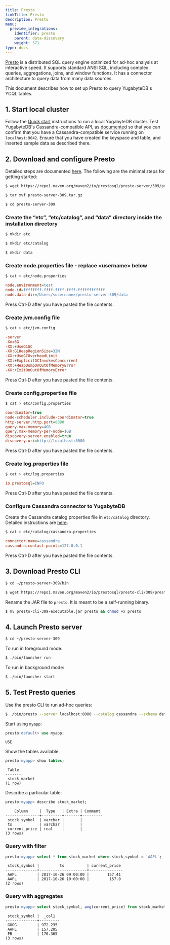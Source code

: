 ```yaml
---
title: Presto
linkTitle: Presto
description: Presto
menu:
  preview_integrations:
    identifier: presto
    parent: data-discovery
    weight: 571
type: docs
---
```


[Presto](https://prestosql.io/) is a distributed SQL query engine optimized for ad-hoc analysis at interactive speed. It supports standard ANSI SQL, including complex queries, aggregations, joins, and window functions. It has a connector architecture to query data from many data sources.

This document describes how to set up Presto to query YugabyteDB's YCQL tables.

## 1. Start local cluster

Follow the [Quick start](/stable/quick-start/macos/) instructions to run a local YugabyteDB cluster. Test YugabyteDB's Cassandra-compatible API, as [documented](/stable/quick-start/explore/ycql/) so that you can confirm that you have a Cassandra-compatible service running on `localhost:9042`. Ensure that you have created the keyspace and table, and inserted sample data as described there.

## 2. Download and configure Presto

Detailed steps are documented [here](https://prestosql.io/docs/current/installation/deployment.html).
The following are the minimal steps for getting started:

```sh
$ wget https://repo1.maven.org/maven2/io/prestosql/presto-server/309/presto-server-309.tar.gz
```

```sh
$ tar xvf presto-server-309.tar.gz
```

```sh
$ cd presto-server-309
```

### Create the “etc”, “etc/catalog”, and “data” directory inside the installation directory

```sh
$ mkdir etc
```

```sh
$ mkdir etc/catalog
```

```sh
$ mkdir data
```

### Create node.properties file - replace &lt;username&gt; below

```sh
$ cat > etc/node.properties
```

```cfg
node.environment=test
node.id=ffffffff-ffff-ffff-ffff-ffffffffffff
node.data-dir=/Users/<username>/presto-server-309/data
```

Press Ctrl-D after you have pasted the file contents.

### Create jvm.config file

```sh
$ cat > etc/jvm.config
```

```cfg
-server
-Xmx6G
-XX:+UseG1GC
-XX:G1HeapRegionSize=32M
-XX:+UseGCOverheadLimit
-XX:+ExplicitGCInvokesConcurrent
-XX:+HeapDumpOnOutOfMemoryError
-XX:+ExitOnOutOfMemoryError
```

Press Ctrl-D after you have pasted the file contents.

### Create config.properties file

```sh
$ cat > etc/config.properties
```

```cfg
coordinator=true
node-scheduler.include-coordinator=true
http-server.http.port=8080
query.max-memory=4GB
query.max-memory-per-node=1GB
discovery-server.enabled=true
discovery.uri=http://localhost:8080
```

Press Ctrl-D after you have pasted the file contents.

### Create log.properties file

```sh
$ cat > etc/log.properties
```

```cfg
io.prestosql=INFO
```

Press Ctrl-D after you have pasted the file contents.

### Configure Cassandra connector to YugabyteDB

Create the Cassandra catalog properties file in `etc/catalog` directory.
Detailed instructions are [here](https://prestosql.io/docs/current/connector/cassandra.html).

```sh
$ cat > etc/catalog/cassandra.properties
```

```cfg
connector.name=cassandra
cassandra.contact-points=127.0.0.1
```

Press Ctrl-D after you have pasted the file contents.

## 3. Download Presto CLI

```sh
$ cd ~/presto-server-309/bin
```

```sh
$ wget https://repo1.maven.org/maven2/io/prestosql/presto-cli/309/presto-cli-309-executable.jar
```

Rename the JAR file to `presto`. It is meant to be a self-running binary.

```sh
$ mv presto-cli-309-executable.jar presto && chmod +x presto
```

## 4. Launch Presto server

```sh
$ cd ~/presto-server-309
```

To run in foreground mode:

```sh
$ ./bin/launcher run
```

To run in background mode:

```sh
$ ./bin/launcher start
```

## 5. Test Presto queries

Use the presto CLI to run ad-hoc queries:

```sh
$ ./bin/presto --server localhost:8080 --catalog cassandra --schema default
```

Start using `myapp`:

```sql
presto:default> use myapp;
```

```output
USE
```

Show the tables available:

```sql
presto:myapp> show tables;
```

```output
 Table
-------
 stock_market
(1 row)
```

Describe a particular table:

```sql
presto:myapp> describe stock_market;
```

```output
    Column     |  Type   | Extra | Comment
---------------+---------+-------+---------
 stock_symbol  | varchar |       |
 ts            | varchar |       |
 current_price | real    |       |
(3 rows)
```

### Query with filter

```sql
presto:myapp> select * from stock_market where stock_symbol = 'AAPL';
```

```output
 stock_symbol |         ts          | current_price
--------------+---------------------+---------------
 AAPL         | 2017-10-26 09:00:00 |        157.41
 AAPL         | 2017-10-26 10:00:00 |         157.0
(2 rows)
```

### Query with aggregates

```sql
presto:myapp> select stock_symbol, avg(current_price) from stock_market group by stock_symbol;
```

```output
 stock_symbol |  _col1
--------------+---------
 GOOG         | 972.235
 AAPL         | 157.205
 FB           | 170.365
(3 rows)
```
